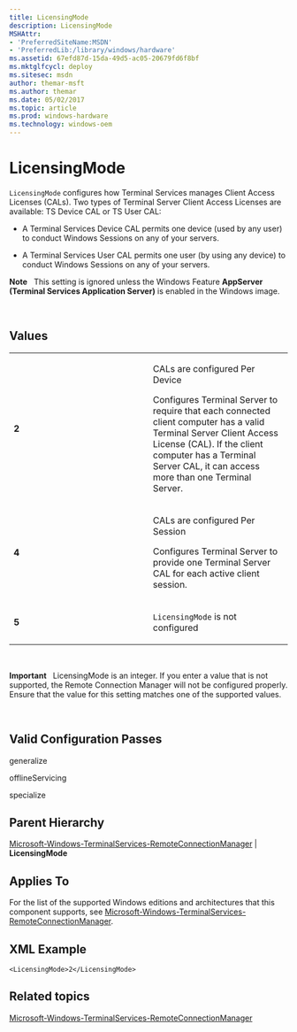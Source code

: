 ```yaml
---
title: LicensingMode
description: LicensingMode
MSHAttr:
- 'PreferredSiteName:MSDN'
- 'PreferredLib:/library/windows/hardware'
ms.assetid: 67efd87d-15da-49d5-ac05-20679fd6f8bf
ms.mktglfcycl: deploy
ms.sitesec: msdn
author: themar-msft
ms.author: themar
ms.date: 05/02/2017
ms.topic: article
ms.prod: windows-hardware
ms.technology: windows-oem
---
```


# LicensingMode


`LicensingMode` configures how Terminal Services manages Client Access Licenses (CALs). Two types of Terminal Server Client Access Licenses are available: TS Device CAL or TS User CAL:

-   A Terminal Services Device CAL permits one device (used by any user) to conduct Windows Sessions on any of your servers.

-   A Terminal Services User CAL permits one user (by using any device) to conduct Windows Sessions on any of your servers.

**Note**  
This setting is ignored unless the Windows Feature **AppServer** **(Terminal Services Application Server)** is enabled in the Windows image.

 

## Values


<table>
<colgroup>
<col width="50%" />
<col width="50%" />
</colgroup>
<tbody>
<tr class="odd">
<td><p><strong>2</strong></p></td>
<td><p>CALs are configured Per Device</p>
<p>Configures Terminal Server to require that each connected client computer has a valid Terminal Server Client Access License (CAL). If the client computer has a Terminal Server CAL, it can access more than one Terminal Server.</p></td>
</tr>
<tr class="even">
<td><p><strong>4</strong></p></td>
<td><p>CALs are configured Per Session</p>
<p>Configures Terminal Server to provide one Terminal Server CAL for each active client session.</p></td>
</tr>
<tr class="odd">
<td><p><strong>5</strong></p></td>
<td><p><code>LicensingMode</code> is not configured</p></td>
</tr>
</tbody>
</table>

 

**Important**  
LicensingMode is an integer. If you enter a value that is not supported, the Remote Connection Manager will not be configured properly. Ensure that the value for this setting matches one of the supported values.

 

## Valid Configuration Passes


generalize

offlineServicing

specialize

## Parent Hierarchy


[Microsoft-Windows-TerminalServices-RemoteConnectionManager](microsoft-windows-terminalservices-remoteconnectionmanager.md) | **LicensingMode**

## Applies To


For the list of the supported Windows editions and architectures that this component supports, see [Microsoft-Windows-TerminalServices-RemoteConnectionManager](microsoft-windows-terminalservices-remoteconnectionmanager.md).

## XML Example


```
<LicensingMode>2</LicensingMode>
```

## Related topics


[Microsoft-Windows-TerminalServices-RemoteConnectionManager](microsoft-windows-terminalservices-remoteconnectionmanager.md)

 

 







